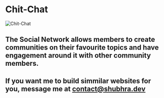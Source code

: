 # Chit-Chat

![Chit-Chat](https://shubhra.dev/static/media/ChitChat.4d7051aeb677b43d8176.png)

## The Social Network allows members to create communities on their favourite topics and have engagement around it with other community members.

## If you want me to build simmilar websites for you, message me at contact@shubhra.dev
